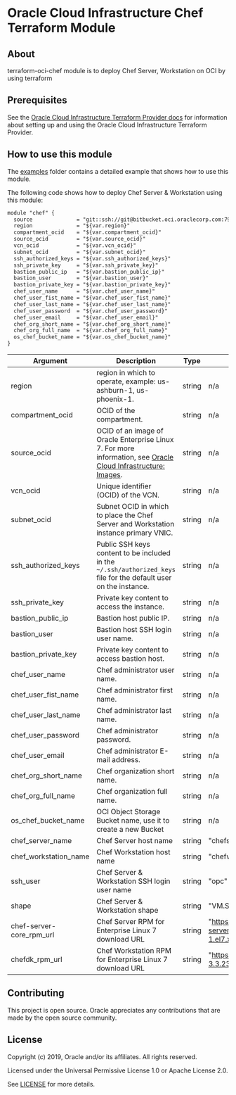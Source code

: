 # Oracle Cloud Infrastructure Chef Terraform Module
## About
terraform-oci-chef module is to deploy Chef Server, Workstation on OCI by using terraform

## Prerequisites
See the [Oracle Cloud Infrastructure Terraform Provider docs](https://www.terraform.io/docs/providers/oci/index.html) for information about setting up and using the Oracle Cloud Infrastructure Terraform Provider.
## How to use this module

The [examples](./examples) folder contains a detailed example that shows how to use this module.

The following code shows how to deploy Chef Server & Workstation using this module:

```txt
module "chef" {
  source              = "git::ssh://git@bitbucket.oci.oraclecorp.com:7999/tfs/terraform-oci-chef.git"
  region              = "${var.region}"
  compartment_ocid    = "${var.compartment_ocid}"
  source_ocid         = "${var.source_ocid}"
  vcn_ocid            = "${var.vcn_ocid}"
  subnet_ocid         = "${var.subnet_ocid}"
  ssh_authorized_keys = "${var.ssh_authorized_keys}"
  ssh_private_key     = "${var.ssh_private_key}"
  bastion_public_ip   = "${var.bastion_public_ip}"
  bastion_user        = "${var.bastion_user}"
  bastion_private_key = "${var.bastion_private_key}"
  chef_user_name      = "${var.chef_user_name}"
  chef_user_fist_name = "${var.chef_user_fist_name}"
  chef_user_last_name = "${var.chef_user_last_name}"
  chef_user_password  = "${var.chef_user_password}"
  chef_user_email     = "${var.chef_user_email}"
  chef_org_short_name = "${var.chef_org_short_name}"
  chef_org_full_name  = "${var.chef_org_full_name}"
  os_chef_bucket_name = "${var.os_chef_bucket_name}"
}

```
Argument | Description | Type | Default | Required
--- | --- | --- | --- | ---
region | region in which to operate, example: us-ashburn-1, us-phoenix-1. | string | n/a | yes
compartment_ocid | OCID of the compartment. | string | n/a | yes
source_ocid | OCID of an image of Oracle Enterprise Linux 7. For more information, see [Oracle Cloud Infrastructure: Images](https://docs.cloud.oracle.com/iaas/images/). | string | n/a | yes
vcn_ocid | Unique identifier (OCID) of the VCN. | string | n/a | yes
subnet_ocid |  Subnet OCID in which to place the Chef Server and Workstation instance primary VNIC. | string | n/a | yes
ssh_authorized_keys | Public SSH keys content to be included in the `~/.ssh/authorized_keys` file for the default user on the instance. | string | n/a | yes
ssh_private_key | Private key content to access the instance. | string | n/a | yes
bastion_public_ip | Bastion host public IP. | string | n/a | yes
bastion_user | Bastion host SSH login user name. | string | n/a | yes
bastion_private_key | Private key content to access bastion host. | string | n/a | yes
chef_user_name | Chef administrator user name. | string | n/a | yes
chef_user_fist_name | Chef administrator first name. | string | n/a | yes
chef_user_last_name | Chef administrator last name. | string | n/a | yes
chef_user_password | Chef administrator password. | string | n/a | yes
chef_user_email | Chef administrator E-mail address. | string | n/a | yes
chef_org_short_name | Chef organization short name. | string | n/a | yes
chef_org_full_name | Chef organization full name. | string | n/a | yes
os_chef_bucket_name | OCI Object Storage Bucket name, use it to create a new Bucket | string | n/a | yes
chef_server_name | Chef Server host name | string | "chefserver" | no
chef_workstation_name | Chef Workstation host name | string | "chefworkstation" |no
ssh_user | Chef Server & Workstation SSH login user name | string | "opc" | no
shape | Chef Server & Workstation shape | string | "VM.Standard2.1" | no
chef-server-core_rpm_url | Chef Server RPM for Enterprise Linux 7 download URL | string | "https://packages.chef.io/files/stable/chef-server/12.18.14/el/7/chef-server-core-12.18.14-1.el7.x86_64.rpm" | no
chefdk_rpm_url | Chef Workstation RPM for Enterprise Linux 7 download URL | string | "https://packages.chef.io/files/stable/chefdk/3.3.23/el/7/chefdk-3.3.23-1.el7.x86_64.rpm" | no

## Contributing

This project is open source. Oracle appreciates any contributions that are made by the open source community.
## License
Copyright (c) 2019, Oracle and/or its affiliates. All rights reserved.

Licensed under the Universal Permissive License 1.0 or Apache License 2.0.

See [LICENSE](LICENSE.txt) for more details.